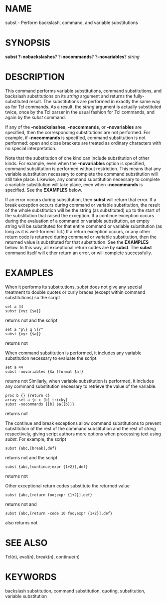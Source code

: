 # NAME

subst - Perform backslash, command, and variable substitutions

# SYNOPSIS

**subst **?**-nobackslashes**? ?**-nocommands**? ?**-novariables**?
*string*

# DESCRIPTION

This command performs variable substitutions, command substitutions, and
backslash substitutions on its *string* argument and returns the
fully-substituted result. The substitutions are performed in exactly the
same way as for Tcl commands. As a result, the *string* argument is
actually substituted twice, once by the Tcl parser in the usual fashion
for Tcl commands, and again by the *subst* command.

If any of the **-nobackslashes**, **-nocommands**, or **-novariables**
are specified, then the corresponding substitutions are not performed.
For example, if **-nocommands** is specified, command substitution is
not performed: open and close brackets are treated as ordinary
characters with no special interpretation.

Note that the substitution of one kind can include substitution of other
kinds. For example, even when the **-novariables** option is specified,
command substitution is performed without restriction. This means that
any variable substitution necessary to complete the command substitution
will still take place. Likewise, any command substitution necessary to
complete a variable substitution will take place, even when
**-nocommands** is specified. See the **EXAMPLES** below.

If an error occurs during substitution, then **subst** will return that
error. If a break exception occurs during command or variable
substitution, the result of the whole substitution will be the string
(as substituted) up to the start of the substitution that raised the
exception. If a continue exception occurs during the evaluation of a
command or variable substitution, an empty string will be substituted
for that entire command or variable substitution (as long as it is
well-formed Tcl.) If a return exception occurs, or any other return code
is returned during command or variable substitution, then the returned
value is substituted for that substitution. See the **EXAMPLES** below.
In this way, all exceptional return codes are by **subst**. The
**subst** command itself will either return an error, or will complete
successfully.

# EXAMPLES

When it performs its substitutions, *subst* does not give any special
treatment to double quotes or curly braces (except within command
substitutions) so the script

    set a 44
    subst {xyz {$a}}

returns not and the script

    set a "p\} q \{r"
    subst {xyz {$a}}

returns not

When command substitution is performed, it includes any variable
substitution necessary to evaluate the script.

    set a 44
    subst -novariables {$a [format $a]}

returns not Similarly, when variable substitution is performed, it
includes any command substitution necessary to retrieve the value of the
variable.

    proc b {} {return c}
    array set a {c c [b] tricky}
    subst -nocommands {[b] $a([b])}

returns not

The continue and break exceptions allow command substitutions to prevent
substitution of the rest of the command substitution and the rest of
*string* respectively, giving script authors more options when
processing text using *subst*. For example, the script

    subst {abc,[break],def}

returns not and the script

    subst {abc,[continue;expr {1+2}],def}

returns not

Other exceptional return codes substitute the returned value

    subst {abc,[return foo;expr {1+2}],def}

returns not and

    subst {abc,[return -code 10 foo;expr {1+2}],def}

also returns not

# SEE ALSO

Tcl(n), eval(n), break(n), continue(n)

# KEYWORDS

backslash substitution, command substitution, quoting, substitution,
variable substitution
